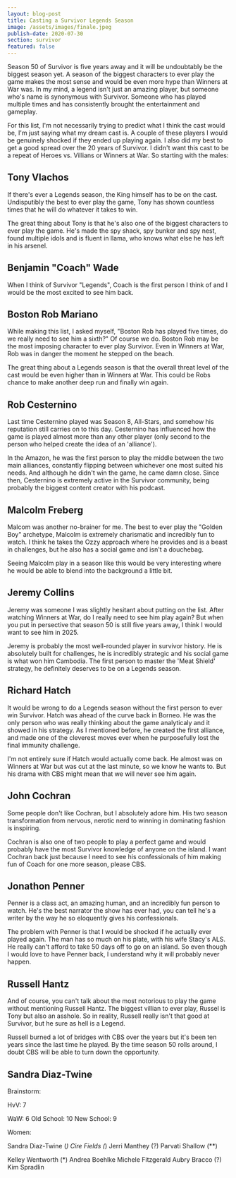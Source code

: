 ```yaml
---
layout: blog-post
title: Casting a Survivor Legends Season
image: /assets/images/finale.jpeg
publish-date: 2020-07-30
section: survivor
featured: false
---
```


Season 50 of Survivor is five years away and it will be undoubtably be the biggest season yet. A season of the biggest characters to ever play the game makes the most sense and would be even more hype than Winners at War was. In my mind, a legend isn't just an amazing player, but someone who's name is synonymous with Survivor. Someone who has played multiple times and has consistently brought the entertainment and gameplay.

For this list, I'm not necessarily trying to predict what I think the cast would be, I'm just saying what my dream cast is. A couple of these players I would be genuinely shocked if they ended up playing again. I also did my best to get a good spread over the 20 years of Survivor. I didn't want this cast to be a repeat of Heroes vs. Villians or Winners at War. So starting with the males:

## Tony Vlachos

If there's ever a Legends season, the King himself has to be on the cast. Undisputibly the best to ever play the game, Tony has shown countless times that he will do whatever it takes to win. 

The great thing about Tony is that he's also one of the biggest characters to ever play the game. He's made the spy shack, spy bunker and spy nest, found multiple idols and is fluent in llama, who knows what else he has left in his arsenel. 

## Benjamin "Coach" Wade

When I think of Survivor "Legends", Coach is the first person I think of and I would be the most excited to see him back. 

## Boston Rob Mariano

While making this list, I asked myself, "Boston Rob has played five times, do we really need to see him a sixth?" Of course we do. Boston Rob may be the most imposing character to ever play Survivor. Even in Winners at War, Rob was in danger the moment he stepped on the beach. 

The great thing about a Legends season is that the overall threat level of the cast would be even higher than in Winners at War. This could be Robs chance to make another deep run and finally win again.

## Rob Cesternino

Last time Cesternino played was Season 8, All-Stars, and somehow his reputation still carries on to this day. Cesternino has influenced how the game is played almost more than any other player (only second to the person who helped create the idea of an 'alliance'). 

In the Amazon, he was the first person to play the middle between the two main alliances, constantly flipping between whichever one most suited his needs. And although he didn't win the game, he came damn close. Since then, Cesternino is extremely active in the Survivor community, being probably the biggest content creator with his podcast.

## Malcolm Freberg

Malcom was another no-brainer for me. The best to ever play the "Golden Boy" archetype, Malcolm is extremely charismatic and incredibly fun to watch. I think he takes the Ozzy approach where he provides and is a beast in challenges, but he also has a social game and isn't a douchebag.

Seeing Malcolm play in a season like this would be very interesting where he would be able to blend into the background a little bit. 

## Jeremy Collins

Jeremy was someone I was slightly hesitant about putting on the list. After watching Winners at War, do I really need to see him play again? But when you put in persective that season 50 is still five years away, I think I would want to see him in 2025.

Jeremy is probably the most well-rounded player in survivor history. He is absolutely built for challenges, he is incredibly strategic and his social game is what won him Cambodia. The first person to master the 'Meat Shield' strategy, he definitely deserves to be on a Legends season.

## Richard Hatch

It would be wrong to do a Legends season without the first person to ever win Survivor. Hatch was ahead of the curve back in Borneo. He was the only person who was really thinking about the game analyticaly and it showed in his strategy. As I mentioned before, he created the first alliance, and made one of the cleverest moves ever when he purposefully lost the final immunity challenge.

I'm not entirely sure if Hatch would actually come back. He almost was on Winners at War but was cut at the last minute, so we know he wants to. But his drama with CBS might mean that we will never see him again.

## John Cochran

Some people don't like Cochran, but I absolutely adore him. His two season transformation from nervous, nerotic nerd to winning in dominating fashion is inspiring. 

Cochran is also one of two people to play a perfect game and would probably have the most Survivor knowledge of anyone on the island. I want Cochran back just because I need to see his confessionals of him making fun of Coach for one more season, please CBS.

## Jonathon Penner

Penner is a class act, an amazing human, and an incredibly fun person to watch. He's the best narrator the show has ever had, you can tell he's a writer by the way he so eloquently gives his confessionals.

The problem with Penner is that I would be shocked if he actually ever played again. The man has so much on his plate, with his wife Stacy's ALS. He really can't afford to take 50 days off to go on an island. So even though I would love to have Penner back, I understand why it will probably never happen.

## Russell Hantz

And of course, you can't talk about the most notorious to play the game without mentioning Russell Hantz. The biggest villian to ever play, Russel is Tony but also an asshole. So in reality, Russell really isn't that good at Survivor, but he sure as hell is a Legend.

Russell burned a lot of bridges with CBS over the years but it's been ten years since the last time he played. By the time season 50 rolls around, I doubt CBS will be able to turn down the opportunity.

## Sandra Diaz-Twine

Brainstorm:

HvV: 7

WaW: 6
Old School: 10
New School: 9

Women:

Sandra Diaz-Twine (*)
Cire Fields (*)
Jerri Manthey (?)
Parvati Shallow (**)

Kelley Wentworth (*)
Andrea Boehlke
Michele Fitzgerald
Aubry Bracco (?)
Kim Spradlin